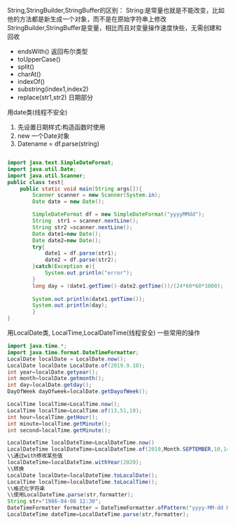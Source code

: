 String,StringBuilder,StringBuffer的区别：
String:是常量也就是不能改变，比如他的方法都是新生成一个对象，而不是在原始字符串上修改
StringBuilder,StringBuffer是变量，相比而且对变量操作速度快些，无需创建和回收
- endsWith() 返回布尔类型
- toUpperCase()
- split()
- charAt()
- indexOf()
- substring(index1,index2)
- replace(str1,str2)
日期部分

用date类(线程不安全)
1. 先设置日期样式:构造函数时使用
2. new 一个Date对象
3.  Datename = df.parse(string)

```java

import java.text.SimpleDateFormat;
import java.util.Date;
import java.util.Scanner;
public class test{
    public static void main(String args[]){  
		Scanner scanner = new Scanner(System.in);
		Date date = new Date();

		SimpleDateFormat df = new SimpleDateFormat("yyyyMMdd");
		String  str1 = scanner.nextLine();
		String str2 =scanner.nextLine(); 
		Date date1=new Date();
		Date date2=new Date();
		try{
			date1 = df.parse(str1);
			date2 = df.parse(str2);
		}catch(Exception e){
			System.out.println("error");
		}
		long day = (date1.getTime()-date2.getTime())/(24*60*60*1000);
		
		System.out.println(date1.getTime());
		System.out.println(day);
		}  
}


```
用LocalDate类, LocalTime,LocalDateTime(线程安全)
一些常用的操作
```java
import java.time.*;
import java.time.format.DateTimeFormatter;
LocalDate localDate = LocalDate.now();
LocalDate localDate LocalDate.of(2019.9.10);
int year=localDate.getyear();
int month=localDate.getmonth();
int day=localDate.getday();
DayOfWeek dayOfweek=localDate.getDayofWeek();

LocalTime localTime=LocalTime.now();
LocalTime localTime=LocalTime.of(13,51,10);
int hour=localTime.getHour();
int minute=localTime.getMinute();
int second=localTime.getMinute();

LocalDateTime localDateTime=LocalDateTime.now()
LocalDateTime localDateTime=LocalDateTime.of(2019,Month.SEPTEMBER,10,14,46,56);
\\通过with修改某些值
localDateTime=localDateTime.withYear(2020);
\\转换
LocalDate localDate=localDateTime.toLocalDate();
LocalTime localTime=localDateTime.toLocalTime();
\\格式化字符串
\\使用LocalDateTime.parse(str,formatter);
String str="1986-04-08 12:30";
DateTimeFormatter formatter = DateTimeFormatter.ofPattern("yyyy-MM-dd HH:mm");//括号里的自己定制
LocalDateTime dateTime=LocalDateTime.parse(str,formatter);

```


